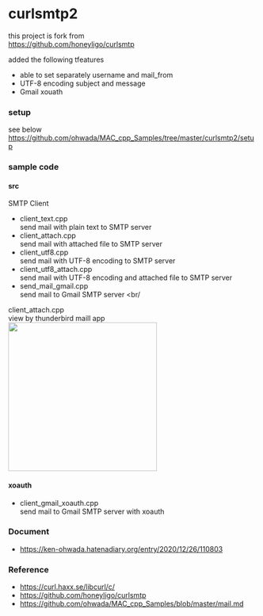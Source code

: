 curlsmtp2
===============

this project is fork from <br/>
https://github.com/honeyligo/curlsmtp <br/>

added the following tfeatures <br/>
- able to set separately username and mail_from <br/>
- UTF-8 encoding subject and message  <br/>
- Gmail xouath  <br/>


### setup
see below <br/>
https://github.com/ohwada/MAC_cpp_Samples/tree/master/curlsmtp2/setup <br/>

### sample code

#### src
SMTP Client <br/>
- client_text.cpp <br/>
send mail with plain text to SMTP server  <br/>
- client_attach.cpp <br/>
send mail with attached file to SMTP server <br/>
- client_utf8.cpp <br/>
send mail with UTF-8 encoding to SMTP server <br/>
- client_utf8_attach.cpp <br/>
send mail with UTF-8 encoding and  attached file to SMTP server <br/>
- send_mail_gmail.cpp <br/>
send mail to Gmail SMTP server <br/

client_attach.cpp <br/>
 view by thunderbird maill app <br/>
<image src="https://raw.githubusercontent.com/ohwada/MAC_cpp_Samples/master/curlsmtp2/screenshot/thunderbird_client_attach.png" width="300" /><br/>


#### xoauth
- client_gmail_xoauth.cpp <br/>
send mail to Gmail SMTP server with xoauth <br/>


### Document
- https://ken-ohwada.hatenadiary.org/entry/2020/12/26/110803


### Reference <br/>
- https://curl.haxx.se/libcurl/c/
- https://github.com/honeyligo/curlsmtp <br/>
- https://github.com/ohwada/MAC_cpp_Samples/blob/master/mail.md


